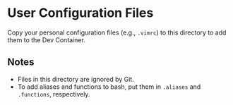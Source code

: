 # User Configuration Files

Copy your personal configuration files (e.g., `.vimrc`) to this directory
to add them to the Dev Container.

## Notes

- Files in this directory are ignored by Git.
- To add aliases and functions to bash, put them in `.aliases` and `.functions`, respectively.

